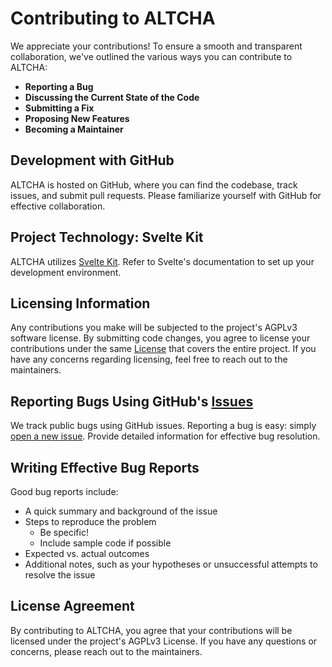 # Contributing to ALTCHA

We appreciate your contributions! To ensure a smooth and transparent collaboration, we've outlined the various ways you can contribute to ALTCHA:

- **Reporting a Bug**
- **Discussing the Current State of the Code**
- **Submitting a Fix**
- **Proposing New Features**
- **Becoming a Maintainer**

## Development with GitHub

ALTCHA is hosted on GitHub, where you can find the codebase, track issues, and submit pull requests. Please familiarize yourself with GitHub for effective collaboration.

## Project Technology: Svelte Kit

ALTCHA utilizes [Svelte Kit](https://kit.svelte.dev). Refer to Svelte's documentation to set up your development environment.

## Licensing Information

Any contributions you make will be subjected to the project's AGPLv3 software license. By submitting code changes, you agree to license your contributions under the same [ License](/LICENSE) that covers the entire project. If you have any concerns regarding licensing, feel free to reach out to the maintainers.

## Reporting Bugs Using GitHub's [Issues](https://github.com/altcha-org/forms/issues)

We track public bugs using GitHub issues. Reporting a bug is easy: simply [open a new issue](https://github.com/altcha-org/forms/issues). Provide detailed information for effective bug resolution.

## Writing Effective Bug Reports

Good bug reports include:

- A quick summary and background of the issue
- Steps to reproduce the problem
  - Be specific!
  - Include sample code if possible
- Expected vs. actual outcomes
- Additional notes, such as your hypotheses or unsuccessful attempts to resolve the issue

## License Agreement

By contributing to ALTCHA, you agree that your contributions will be licensed under the project's AGPLv3 License. If you have any questions or concerns, please reach out to the maintainers.
